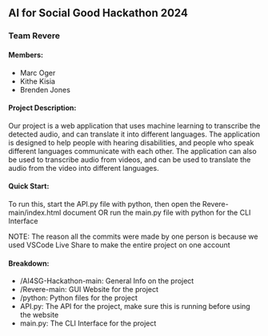 ## AI for Social Good Hackathon 2024

### Team Revere

#### Members:
- Marc Oger
- Kithe Kisia
- Brenden Jones
  
#### Project Description:
Our project is a web application that uses machine learning to transcribe the detected audio, and can translate it into different languages. The application is designed to help people with hearing disabilities, and people who speak different languages communicate with each other. The application can also be used to transcribe audio from videos, and can be used to translate the audio from the video into different languages.

#### Quick Start:
To run this, start the API.py file with python, then open the Revere-main/index.html document
OR run the main.py file with python for the CLI Interface

NOTE: The reason all the commits were made by one person is because we used VSCode Live Share to make the entire project on one account

#### Breakdown:
- /AI4SG-Hackathon-main: General Info on the project
- /Revere-main: GUI Website for the project
- /python: Python files for the project
- API.py: The API for the project, make sure this is running before using the website
- main.py: The CLI Interface for the project
